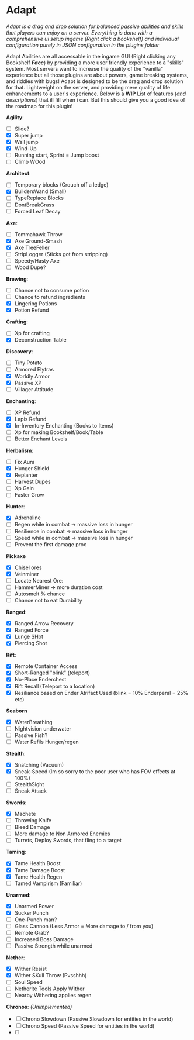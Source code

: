 # Adapt

_Adapt is a drag and drop solution for balanced passive abilities and skills that players can enjoy on a server. Everything is done with a comprehensive ui setup ingame (Right click a bookshelf) and individual configuration purely in JSON configuration in the plugins folder_ 

Adapt Abilities are all accessable in the ingame GUI (Right clicking any Bookshelf **_Face_**) by providing a more user friendly experience to a "skills" system. Most servers want to increase the quality of the "vanilla" experience but all those plugins are about powers, game breaking systems, and riddles with bugs! Adapt is designed to be the drag and drop solution for that.  Lightweight on the server, and providing mere quality of life enhancements to a user's experience. Below is a **WIP** List of features (_and descriptions_) that ill fill when i can. But this should give you a good idea of the roadmap  for this plugin!

**Agility**:
- [ ] Slide?
- [X] Super jump
- [X] Wall jump
- [X] Wind-Up
- [ ] Running start, Sprint = Jump boost
- [ ] Climb WOod

**Architect**:
- [ ] Temporary blocks (Crouch off a ledge)
- [X] BuildersWand (Small)
- [ ] TypeReplace Blocks
- [ ] DontBreakGrass
- [ ] Forced Leaf Decay

**Axe**:
- [ ] Tommahawk Throw
- [X] Axe Ground-Smash
- [X] Axe TreeFeller
- [ ] StripLogger (Sticks got from stripping)
- [ ] Speedy/Hasty Axe
- [ ] Wood Dupe?

**Brewing**:
- [ ] Chance not to consume potion
- [ ] Chance to refund ingredients
- [X] Lingering Potions
- [X] Potion Refund

**Crafting**:
- [ ] Xp for crafting
- [X] Deconstruction Table

**Discovery**:
- [ ] Tiny Potato
- [ ] Armored Elytras
- [X] Worldly Armor
- [X] Passive XP
- [ ] Villager Attitude

**Enchanting**:
- [ ] XP Refund
- [X] Lapis Refund
- [X] In-Inventory Enchanting (Books to Items)
- [ ] Xp for making Bookshelf/Book/Table
- [ ] Better Enchant Levels

**Herbalism**:
- [ ] Fix Aura
- [X] Hunger Shield
- [X] Replanter
- [ ] Harvest Dupes
- [ ] Xp Gain
- [ ] Faster Grow

**Hunter**:
- [X] Adrenaline
- [ ] Regen while in combat -> massive loss in hunger
- [ ] Resilience in combat  -> massive loss in hunger
- [ ] Speed while in combat  -> massive loss in hunger
- [ ] Prevent the first damage proc

**Pickaxe**
- [X] Chisel ores
- [X] Veinminer
- [ ] Locate Nearest Ore:
- [ ] HammerMiner -> more duration cost
- [ ] Autosmelt % chance
- [ ] Chance not to eat Durability

**Ranged**:
- [X] Ranged Arrow Recovery
- [X] Ranged Force
- [X] Lunge SHot
- [X] Piercing Shot

**Rift**:
- [X] Remote Container Access
- [X] Short-Ranged "blink" (teleport)
- [X] No-Place Enderchest
- [X] Rift Recall (Teleport to a location)
- [X] Resiliance based on Ender Atrifact Used (blink = 10% Enderperal = 25% etc)

**Seaborn**
- [X] WaterBreathing
- [ ] Nightvision underwater
- [ ] Passive Fish?
- [ ] Water Refils Hunger/regen

**Stealth**:
- [X] Snatching (Vacuum)
- [X] Sneak-Speed (Im so sorry to the poor user who has FOV effects at 100%)
- [ ] StealthSight
- [ ] Sneak Attack

**Swords**:
- [X] Machete
- [ ] Throwing Knife
- [ ] Bleed Damage
- [ ] More damage to Non Armored Enemies
- [ ] Turrets, Deploy Swords, that fling to a target

**Taming**:
- [X] Tame Health Boost
- [X] Tame Damage Boost
- [X] Tame Health Regen
- [ ] Tamed Vampirism  (Familiar)

**Unarmed**:
- [X] Unarmed Power
- [X] Sucker Punch
- [ ] One-Punch man?
- [ ] Glass Cannon (Less Armor = More damage to / from you)
- [ ] Remote Grab?
- [ ] Increased Boss Damage
- [ ] Passive Strength while unarmed

**Nether**:
- [X] Wither Resist
- [X] Wither SKull Throw (Pvsshhh)
- [ ] Soul Speed
- [ ] Netherite Tools Apply WIther
- [ ] Nearby Withering applies regen

**Chronos**: _(Unimplemented)_
- [ ] Chrono Slowdown (Passive Slowdown for entities in the world)
- [ ] Chrono Speed (Passive Speed for entities in the world)
- [ ] 
